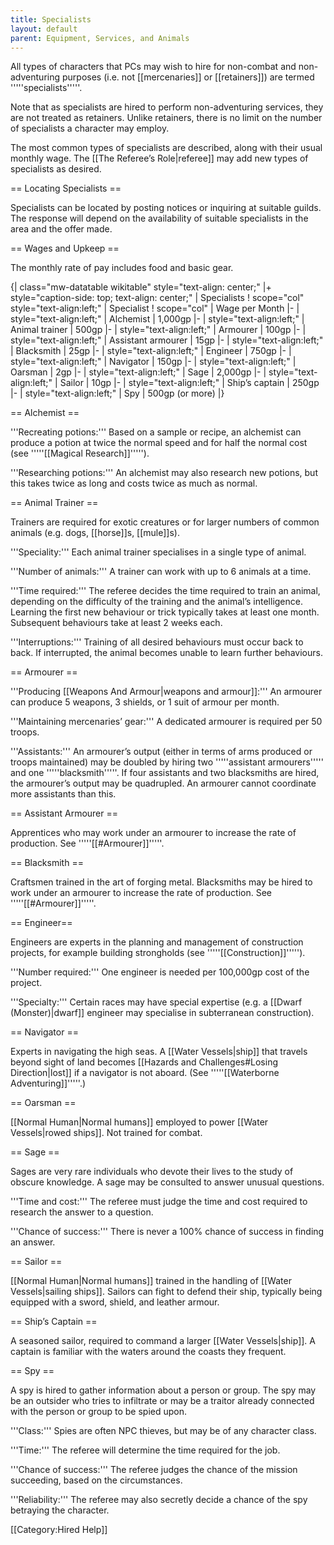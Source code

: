 ```yaml
---
title: Specialists
layout: default
parent: Equipment, Services, and Animals
---
```



All types of characters that PCs may wish to hire for non-combat and non-adventuring purposes (i.e. not [[mercenaries]] or [[retainers]]) are termed '''''specialists'''''.

Note that as specialists are hired to perform non-adventuring services, they are not treated as retainers. Unlike retainers, there is no limit on the number of specialists a character may employ.

The most common types of specialists are described, along with their usual monthly wage. The [[The Referee’s Role|referee]] may add new types of specialists as desired.

== Locating Specialists ==

Specialists can be located by posting notices or inquiring at suitable guilds. The response will depend on the availability of suitable specialists in the area and the offer made.

== Wages and Upkeep ==

The monthly rate of pay includes food and basic gear.

{| class="mw-datatable wikitable" style="text-align: center;"
|+ style="caption-side: top; text-align: center;" | Specialists
! scope="col" style="text-align:left;" | Specialist
! scope="col" | Wage per Month
|-
| style="text-align:left;" | Alchemist
| 1,000gp
|-
| style="text-align:left;" | Animal trainer
| 500gp
|-
| style="text-align:left;" | Armourer
| 100gp
|-
| style="text-align:left;" | Assistant armourer
| 15gp
|-
| style="text-align:left;" | Blacksmith
| 25gp
|-
| style="text-align:left;" | Engineer
| 750gp
|-
| style="text-align:left;" | Navigator
| 150gp
|-
| style="text-align:left;" | Oarsman
| 2gp
|-
| style="text-align:left;" | Sage
| 2,000gp
|-
| style="text-align:left;" | Sailor
| 10gp
|-
| style="text-align:left;" | Ship’s captain
| 250gp
|-
| style="text-align:left;" | Spy
| 500gp (or more)
|}

== Alchemist ==

'''Recreating potions:''' Based on a sample or recipe, an alchemist can produce a potion at twice the normal speed and for half the normal cost (see '''''[[Magical Research]]''''').

'''Researching potions:''' An alchemist may also research new potions, but this takes twice as long and costs twice as much as normal.

== Animal Trainer ==

Trainers are required for exotic creatures or for larger numbers of common animals (e.g. dogs, [[horse]]s, [[mule]]s).

'''Speciality:''' Each animal trainer specialises in a single type of animal.

'''Number of animals:''' A trainer can work with up to 6 animals at a time.

'''Time required:''' The referee decides the time required to train an animal, depending on the difficulty of the training and the animal’s intelligence. Learning the first new behaviour or trick typically takes at least one month. Subsequent behaviours take at least 2 weeks each.

'''Interruptions:''' Training of all desired behaviours must occur back to back. If interrupted, the animal becomes unable to learn further behaviours.

== Armourer ==

'''Producing [[Weapons And Armour|weapons and armour]]:''' An armourer can produce 5 weapons, 3 shields, or 1 suit of armour per month.

'''Maintaining mercenaries’ gear:''' A dedicated armourer is required per 50 troops.

'''Assistants:''' An armourer’s output (either in terms of arms produced or troops maintained) may be doubled by hiring two '''''assistant armourers''''' and one '''''blacksmith'''''. If four assistants and two blacksmiths are hired, the armourer’s output may be quadrupled. An armourer cannot coordinate more assistants than this.

== Assistant Armourer ==

Apprentices who may work under an armourer to increase the rate of production. See '''''[[#Armourer]]'''''.

== Blacksmith ==

Craftsmen trained in the art of forging metal. Blacksmiths may be hired to work under an armourer to increase the rate of production. See '''''[[#Armourer]]'''''.

== Engineer==

Engineers are experts in the planning and management of construction projects, for example building strongholds (see '''''[[Construction]]''''').

'''Number required:''' One engineer is needed per 100,000gp cost of the project.

'''Specialty:''' Certain races may have special expertise (e.g. a [[Dwarf (Monster)|dwarf]] engineer may specialise in subterranean construction).

== Navigator ==

Experts in navigating the high seas. A [[Water Vessels|ship]] that travels beyond sight of land becomes [[Hazards and Challenges#Losing Direction|lost]] if a navigator is not aboard. (See '''''[[Waterborne Adventuring]]'''''.)

== Oarsman ==

[[Normal Human|Normal humans]] employed to power [[Water Vessels|rowed ships]]. Not trained for combat.

== Sage ==

Sages are very rare individuals who devote their lives to the study of obscure knowledge. A sage may be consulted to answer unusual questions.

'''Time and cost:''' The referee must judge the time and cost required to research the answer to a question.

'''Chance of success:''' There is never a 100% chance of success in finding an answer.

== Sailor ==

[[Normal Human|Normal humans]] trained in the handling of [[Water Vessels|sailing ships]]. Sailors can fight to defend their ship, typically being equipped with a sword, shield, and leather armour.

== Ship’s Captain ==

A seasoned sailor, required to command a larger [[Water Vessels|ship]]. A captain is familiar with the waters around the coasts they frequent.

== Spy ==

A spy is hired to gather information about a person or group. The spy may be an outsider who tries to infiltrate or may be a traitor already connected with the person or group to be spied upon.

'''Class:''' Spies are often NPC thieves, but may be of any character class.

'''Time:''' The referee will determine the time required for the job.

'''Chance of success:''' The referee judges the chance of the mission succeeding, based on the circumstances.

'''Reliability:''' The referee may also secretly decide a chance of the spy betraying the character.

[[Category:Hired Help]]
